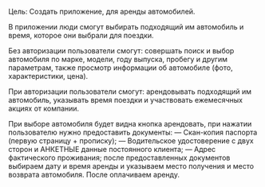 Цель: Создать приложение, для аренды автомобилей.

В приложении люди смогут выбирать подходящий им автомобиль и время, которое они выбрали для поездки.

Без авторизации пользователи смогут: совершать поиск и выбор автомобиля по марке, модели, году выпуска, пробегу и другим параметрам, также просмотр информации об автомобиле (фото, характеристики, цена).

При авторизации пользователи смогут: арендовывать подходящий им автомобиль, указывать время поездки и участвовать ежемесячных акциях от компании.

При выборе автомобиля будет видна кнопка арендовать, при нажатии пользователю нужно предоставить документы: — Скан-копия паспорта (первую страницу + прописку); — Водительское удостоверение с двух сторон и АНКЕТНЫЕ данные постоянного клиента; — Адрес фактического проживания; после предоставленных документов выбираем дату и время аренды и указываем место получения и место возврата автомобиля. После оплачиваем аренду.


